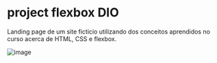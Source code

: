 # project flexbox DIO

Landing page de um site ficticío utilizando dos conceitos aprendidos no curso acerca de HTML, CSS e flexbox.

![image](https://user-images.githubusercontent.com/101514539/176937073-1de1dcd6-336f-44dd-96a4-6f830c9fccda.png)
